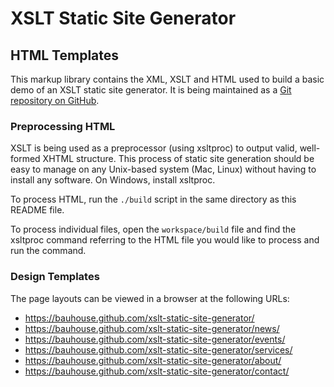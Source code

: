 # XSLT Static Site Generator

## HTML Templates

This markup library contains the XML, XSLT and HTML used to build a basic demo of an XSLT static site generator. It is being maintained as a [Git repository on GitHub](https://github.com/bauhouse/xslt-static-site-generator).

### Preprocessing HTML

XSLT is being used as a preprocessor (using xsltproc) to output valid, well-formed XHTML structure. This process of static site generation should be easy to manage on any Unix-based system (Mac, Linux) without having to install any software. On Windows, install xsltproc.

To process HTML, run the `./build` script in the same directory as this README file.

To process individual files, open the `workspace/build` file and find the xsltproc command referring to the HTML file you would like to process and run the command.

### Design Templates

The page layouts can be viewed in a browser at the following URLs: 

* https://bauhouse.github.com/xslt-static-site-generator/
* https://bauhouse.github.com/xslt-static-site-generator/news/
* https://bauhouse.github.com/xslt-static-site-generator/events/
* https://bauhouse.github.com/xslt-static-site-generator/services/
* https://bauhouse.github.com/xslt-static-site-generator/about/
* https://bauhouse.github.com/xslt-static-site-generator/contact/
